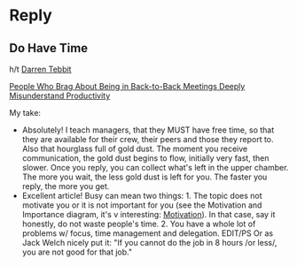 # Reply

## Do Have Time

h/t [Darren Tebbit](https://www.linkedin.com/in/darren-tebbitt/)

[People Who Brag About Being in Back-to-Back Meetings Deeply Misunderstand Productivity](https://medium.com/curious/people-who-brag-about-being-in-back-to-back-meetings-deeply-misunderstand-productivity-ed00701d3f69)

My take:

* Absolutely! I teach managers, that they MUST have free time, so that they are available for their crew, their peers and those they report to. Also that hourglass full of gold dust. The moment you receive communication, the gold dust begins to flow, initially very fast, then slower. Once you reply, you can collect what's left in the upper chamber. The more you wait, the less gold dust is left for you. The faster you reply, the more you get.
* Excellent article! Busy can mean two things: 1. The topic does not motivate you or it is not important for you (see the Motivation and Importance diagram, it's v interesting: [Motivation](../Motivation/README.md)). In that case, say it honestly, do not waste people's time. 2. You have a whole lot of problems w/ focus, time management and delegation. EDIT/PS Or as Jack Welch nicely put it: "If you cannot do the job in 8 hours /or less/, you are not good for that job."
